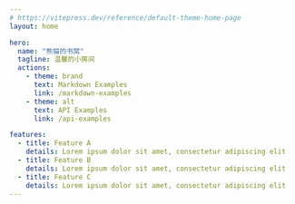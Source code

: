 ```yaml
---
# https://vitepress.dev/reference/default-theme-home-page
layout: home

hero:
  name: "熊猫的书窝"
  tagline: 温馨的小房间
  actions:
    - theme: brand
      text: Markdown Examples
      link: /markdown-examples
    - theme: alt
      text: API Examples
      link: /api-examples

features:
  - title: Feature A
    details: Lorem ipsum dolor sit amet, consectetur adipiscing elit
  - title: Feature B
    details: Lorem ipsum dolor sit amet, consectetur adipiscing elit
  - title: Feature C
    details: Lorem ipsum dolor sit amet, consectetur adipiscing elit
---
```


